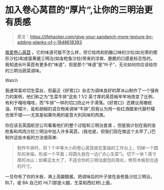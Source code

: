 # 加入卷心莴苣的“厚片”,让你的三明治更有质感

> 原文：<https://lifehacker.com/give-your-sandwich-more-texture-by-adding-planks-of-i-1848618393>

[我爱卷心莴苣](https://lifehacker.com/shredded-iceberg-is-the-best-lettuce-for-your-sandwich-1828834253) 。它的味道可能不怎么样，但它给肉和奶酪口味的沙拉(如光荣的楔形沙拉)和咸蛋黄酱三明治(如金枪鱼沙拉)带来的凉爽、脆脆的口感是标志性的。我知道长叶莴苣有更多的“味道”，但是那个“味道”是“叶子”，无论如何你应该给你的三明治蔬菜调味。

Watch

我通常喜欢切生菜丝，但最近《好胃口》杂志为调味良好的厚冰山制作了一个强有力的案例，他们称之为“生菜牛排”这些 1 1/2 英寸厚的莴苣板牢牢地改变了比例，有利于嘎吱嘎吱，而“牛排”一样的切口防止叶子滑落。《好胃口》还建议用橄榄油、柠檬汁、盐和胡椒的混合物来调味“牛排”,但我认为用一些红酒醋来代替柠檬也很不错——尤其是如果你用的是意大利风味的肉类。

你应该去英国航空公司看看他们的整个过程和三明治食谱 ，但是我计划在我的金枪鱼和鸡肉沙拉三明治中加入许多莴苣。(我也是，但我们现在做这个太早了。)巴制作这些木板的方法很简单:

> 制作牛排时，将 1 个中等大小的卷心莴苣放在茎端的工作台上，切掉一个圆形的末端，形成一个平面；将圆头放在一边(“点心生菜”)。切下一块 1 英寸厚的冰山；如果这太大了，不适合你的三明治面包的周长，修剪木板到合适的尺寸。

一旦你有了你的木板，淋上高酸醋酱，把调味后的叶子放在金枪鱼沙拉三明治，BLT，或 BA 自己的 HLT(那是火腿，生菜和西红柿)上面。